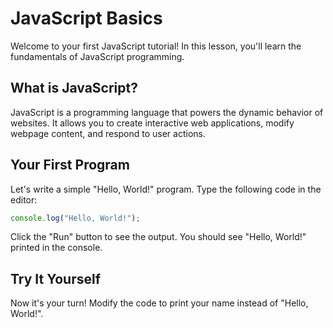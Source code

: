 # JavaScript Basics

Welcome to your first JavaScript tutorial! In this lesson, you'll learn the fundamentals of JavaScript programming.

## What is JavaScript?

JavaScript is a programming language that powers the dynamic behavior of websites. It allows you to create interactive web applications, modify webpage content, and respond to user actions.

## Your First Program

Let's write a simple "Hello, World!" program. Type the following code in the editor:

```javascript
console.log("Hello, World!");
```

Click the "Run" button to see the output. You should see "Hello, World!" printed in the console.

## Try It Yourself

Now it's your turn! Modify the code to print your name instead of "Hello, World!".